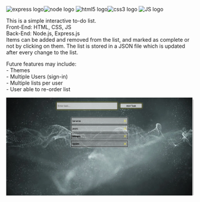 <img src="https://upload.wikimedia.org/wikipedia/commons/6/64/Expressjs.png" alt="express logo" height="100px"/><img src="https://cdn.pixabay.com/photo/2015/04/23/17/41/node-js-736399_960_720.png" alt="node logo" height="100px"/>
<img src="https://upload.wikimedia.org/wikipedia/commons/thumb/6/61/HTML5_logo_and_wordmark.svg/1200px-HTML5_logo_and_wordmark.svg.png" alt="html5 logo" height="100px"/><img src="https://upload.wikimedia.org/wikipedia/commons/thumb/d/d5/CSS3_logo_and_wordmark.svg/1200px-CSS3_logo_and_wordmark.svg.png" alt="css3 logo" height="100px"/> <img src="https://cdn.pixabay.com/photo/2015/04/23/17/41/javascript-736400_960_720.png" alt="JS logo" height="100px"/>

This is a simple interactive to-do list.  
Front-End: HTML, CSS, JS  
Back-End: Node.js, Express.js  
Items can be added and removed from the list, and marked as complete or not by clicking on them. The list is stored in a JSON file which is updated after every change to the list.

Future features may include:  
    - Themes  
    - Multiple Users (sign-in)  
    - Multiple lists per user  
    - User able to re-order list


<img src="todo-list-demo.png" alt="screenshot"/>
